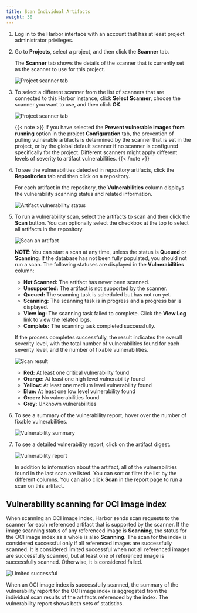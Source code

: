 ```yaml
---
title: Scan Individual Artifacts
weight: 30
---
```


1. Log in to the Harbor interface with an account that has at least project administrator privileges.
1. Go to **Projects**, select a project, and then click the **Scanner** tab.

    The **Scanner** tab shows the details of the scanner that is currently set as the scanner to use for this project.

    ![Project scanner tab](../../../img/project-scanners.png)

1. To select a different scanner from the list of scanners that are connected to this Harbor instance, click **Select Scanner**, choose the scanner you want to use, and then click **OK**.

   ![Project scanner tab](../../../img/select-scanner.png)

   {{< note >}}
   If you have selected the **Prevent vulnerable images from running** option in the project **Configuration** tab, the prevention of pulling vulnerable artifacts is determined by the scanner that is set in the project, or by the global default scanner if no scanner is configured specifically for the project. Different scanners might apply different levels of severity to artifact vulnerabilities.
   {{< /note >}}

1. To see the vulnerabilities detected in repository artifacts, click the **Repositories** tab and then click on a repository.

    For each artifact in the repository, the **Vulnerabilities** column displays the vulnerability scanning status and related information.

    ![Artifact vulnerability status](../../../img/artifact-vulnerability-status.png)

1. To run a vulnerability scan, select the artifacts to scan and then click the **Scan** button. You can optionally select the checkbox at the top to select all artifacts in the repository.

    ![Scan an artifact](../../../img/scan-artifact.png)

    **NOTE**: You can start a scan at any time, unless the status is **Queued** or **Scanning**. If the database has not been fully populated, you should not run a scan. The following statuses are displayed in the **Vulnerabilities** column:

    * **Not Scanned:** The artifact has never been scanned.
    * **Unsupported:** The artifact is not supported by the scanner.
    * **Queued:** The scanning task is scheduled but has not run yet.
    * **Scanning:** The scanning task is in progress and a progress bar is displayed.
    * **View log:** The scanning task failed to complete. Click the **View Log** link to view the related logs.
    * **Complete:** The scanning task completed successfully.

    If the process completes successfully, the result indicates the overall severity level, with the total number of vulnerabilities found for each severity level, and the number of fixable vulnerabilities.

    ![Scan result](../../../img/scan-result.png)

    * **Red:** At least one critical vulnerability found
    * **Orange:** At least one high level vulnerability found
    * **Yellow:** At least one medium level vulnerability found
    * **Blue:** At least one low level vulnerability found
    * **Green:** No vulnerabilities found
    * **Grey:** Unknown vulnerabilities

1. To see a summary of the vulnerability report, hover over the number of fixable vulnerabilities.

    ![Vulnerability summary](../../../img/vulnerability-summary.png)

1. To see a detailed vulnerability report, click on the artifact digest.

    ![Vulnerability report](../../../img/artifact-detail.png)

    In addition to information about the artifact, all of the vulnerabilities found in the last scan are listed. You can sort or filter the list by the different columns. You can also click **Scan** in the report page to run a scan on this artifact.


## Vulnerability scanning for OCI image index

When scanning an OCI image index, Harbor sends scan requests to the scanner for each referenced artifact that is supported by the scanner. If the image scanning status of any referenced image is **Scanning**, the status for the OCI image index as a whole is also **Scanning**. The scan for the index is considered successful only if all referenced images are successfully scanned. It is considered limited successful when not all referenced images are successfully scanned, but at least one of referenced image is successfully scanned. Otherwise, it is considered failed.

![Limited successful](../../../img/limited-successful-status.png)


When an OCI image index is successfully scanned, the summary of the vulnerability report for the OCI image index is aggregated from the individual scan results of the artifacts referenced by the index. The vulnerability report shows both sets of statistics.
